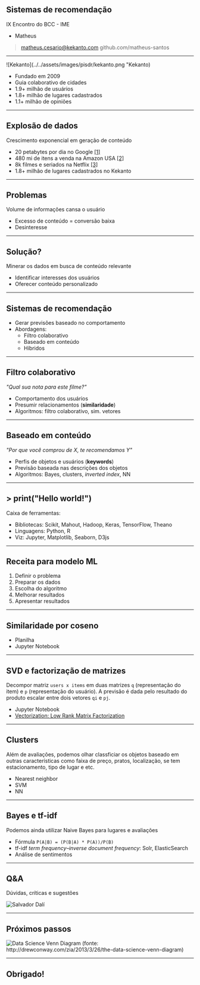 ## Sistemas de recomendação
IX Encontro do BCC - IME
* Matheus

> matheus.cesario@kekanto.com
> github.com/matheus-santos

------------
![Kekanto](../../assets/images/pisdr/kekanto.png "Kekanto)

* Fundado em 2009
* Guia colaborativo de cidades
* 1.9+ milhão de usuários
* 1.8+ milhão de lugares cadastrados
* 1.1+ milhão de opiniões

------------
## Explosão de dados
Crescimento exponencial em geração de conteúdo

* 20 petabytes por dia no Google [[1]](https://aci.info/2014/07/12/the-data-explosion-in-2014-minute-by-minute-infographic/)
* 480 mi de itens a venda na Amazon USA [[2]](https://export-x.com/2015/12/11/how-many-products-does-amazon-sell-2015/)
* 8k filmes e seriados na Netflix [[3]](http://time.com/4272360/the-number-of-movies-on-netflix-is-dropping-fast/)
* 1.8+ milhão de lugares cadastrados no Kekanto

---
## Problemas
Volume de informações cansa o usuário

* Excesso de conteúdo = conversão baixa
* Desinteresse

--- 
## Solução?
Minerar os dados em busca de conteúdo relevante

* Identificar interesses dos usuários
* Oferecer conteúdo personalizado

------------
## Sistemas de recomendação

* Gerar previsões baseado no comportamento
* Abordagens: 
    * Filtro colaborativo 
    * Baseado em conteúdo
    * Híbridos

---
## Filtro colaborativo
*"Qual sua nota para este filme?"*

* Comportamento dos usuários
* Presumir relacionamentos (**similaridade**)
* Algoritmos: filtro colaborativo, sim. vetores

---
## Baseado em conteúdo
*"Por que você comprou de X, te recomendamos Y"*

* Perfis de objetos e usuários (**keywords**)
* Previsão baseada nas descrições dos objetos
* Algoritmos: Bayes, clusters, *inverted index*, NN

------------
## > print("Hello world!")
Caixa de ferramentas:
* Bibliotecas: Scikit, Mahout, Hadoop, Keras, TensorFlow, Theano
* Linguagens: Python, R
* Viz: Jupyter, Matplotlib, Seaborn, D3js

---
## Receita para modelo ML

1. Definir o problema
2. Preparar os dados
3. Escolha do algoritmo
4. Melhorar resultados
5. Apresentar resultados

---
## Similaridade por coseno

- Planilha
- Jupyter Notebook

---
## SVD e factorização de matrizes
Decompor matriz `users x items` em duas matrizes `q` (representação do item) e `p` (representação do usuário). A previsão é dada pelo resultado do produto escalar entre dois vetores `qi` e `pj`.

- Jupyter Notebook
- [Vectorization: Low Rank Matrix Factorization](https://www.coursera.org/learn/machine-learning/lecture/CEXN0/vectorization-low-rank-matrix-factorization)

---
## Clusters
Além de avaliações, podemos olhar classficiar os objetos baseado em outras características como faixa de preço, pratos, localização, se tem estacionamento, tipo de lugar e etc.

- Nearest neighbor
- SVM
- NN

--- 
## Bayes e tf-idf
Podemos ainda utilizar Naive Bayes para lugares e avaliações

- Fórmula `P(A|B) = (P(B|A) * P(A))/P(B)`
- tf-idf _term frequency–inverse document frequency_: Solr, ElasticSearch
- Análise de sentimentos

------------
## Q&A
Dúvidas, críticas e sugestões

![Salvador Dalí](../../assets/images/pisdr/salvador-dali.jpg "Salvador Dalí")

------------
## Próximos passos

![Data Science Venn Diagram (fonte: http://drewconway.com/zia/2013/3/26/the-data-science-venn-diagram)](../../assets/images/pisdr/Data_Science_VD.png "Data Science Venn Diagram (fonte: http://drewconway.com/zia/2013/3/26/the-data-science-venn-diagram)")

------------
## Obrigado!
<TODO link pro repo>
